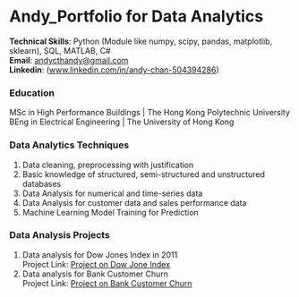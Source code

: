 # Andy_Portfolio for Data Analytics
**Technical Skills**: Python (Module like numpy, scipy, pandas, matplotlib, sklearn), SQL, MATLAB, C# <br/>
**Email**: andycthandy@gmail.com <br/>
**Linkedin**: (www.linkedin.com/in/andy-chan-504394286)

### Education
MSc in High Performance Buildings | The Hong Kong Polytechnic University <br/>
BEng in Electrical Engineering | The University of Hong Kong

### Data Analytics Techniques 
1. Data cleaning, preprocessing with justification
2. Basic knowledge of structured, semi-structured and unstructured databases
3. Data Analysis for numerical and time-series data
4. Data Analysis for customer data and sales performance data
5. Machine Learning Model Training for Prediction

### Data Analysis Projects
1. Data analysis for Dow Jones Index in 2011 <br/>
Project Link: [Project on Dow Jone Index](./Data_Analysis_Report_dji.html)
2. Data analysis for Bank Customer Churn <br/>
Project Link: [Project on Bank Customer Churn](./Data_Analysis_Report_Bank.html)
